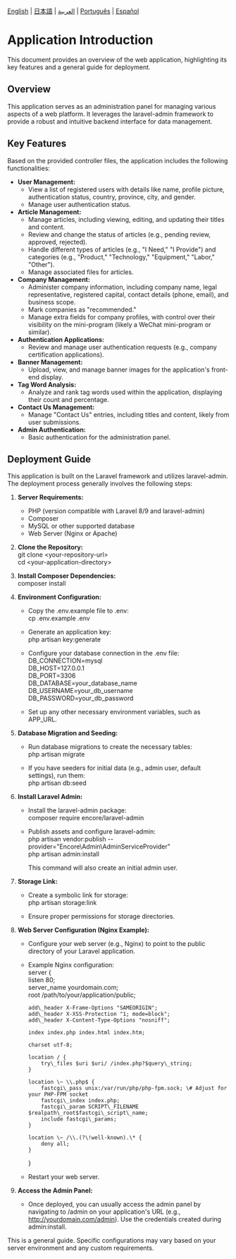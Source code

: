 [English](README.md) | [日本語](README-jp.md) | [العربية](README-ar.md) | [Português](README-pt.md) | [Español](README-es.md)

# **Application Introduction**

This document provides an overview of the web application, highlighting its key features and a general guide for deployment.

## **Overview**

This application serves as an administration panel for managing various aspects of a web platform. It leverages the laravel-admin framework to provide a robust and intuitive backend interface for data management.

## **Key Features**

Based on the provided controller files, the application includes the following functionalities:

* **User Management:**  
  * View a list of registered users with details like name, profile picture, authentication status, country, province, city, and gender.  
  * Manage user authentication status.  
* **Article Management:**  
  * Manage articles, including viewing, editing, and updating their titles and content.  
  * Review and change the status of articles (e.g., pending review, approved, rejected).  
  * Handle different types of articles (e.g., "I Need," "I Provide") and categories (e.g., "Product," "Technology," "Equipment," "Labor," "Other").  
  * Manage associated files for articles.  
* **Company Management:**  
  * Administer company information, including company name, legal representative, registered capital, contact details (phone, email), and business scope.  
  * Mark companies as "recommended."  
  * Manage extra fields for company profiles, with control over their visibility on the mini-program (likely a WeChat mini-program or similar).  
* **Authentication Applications:**  
  * Review and manage user authentication requests (e.g., company certification applications).  
* **Banner Management:**  
  * Upload, view, and manage banner images for the application's front-end display.  
* **Tag Word Analysis:**  
  * Analyze and rank tag words used within the application, displaying their count and percentage.  
* **Contact Us Management:**  
  * Manage "Contact Us" entries, including titles and content, likely from user submissions.  
* **Admin Authentication:**  
  * Basic authentication for the administration panel.

## **Deployment Guide**

This application is built on the Laravel framework and utilizes laravel-admin. The deployment process generally involves the following steps:

1. **Server Requirements:**  
   * PHP (version compatible with Laravel 8/9 and laravel-admin)  
   * Composer  
   * MySQL or other supported database  
   * Web Server (Nginx or Apache)  
2. **Clone the Repository:**  
   git clone \<your-repository-url\>  
   cd \<your-application-directory\>

3. **Install Composer Dependencies:**  
   composer install

4. **Environment Configuration:**  
   * Copy the .env.example file to .env:  
     cp .env.example .env

   * Generate an application key:  
     php artisan key:generate

   * Configure your database connection in the .env file:  
     DB\_CONNECTION=mysql  
     DB\_HOST=127.0.0.1  
     DB\_PORT=3306  
     DB\_DATABASE=your\_database\_name  
     DB\_USERNAME=your\_db\_username  
     DB\_PASSWORD=your\_db\_password

   * Set up any other necessary environment variables, such as APP\_URL.  
5. **Database Migration and Seeding:**  
   * Run database migrations to create the necessary tables:  
     php artisan migrate

   * If you have seeders for initial data (e.g., admin user, default settings), run them:  
     php artisan db:seed

6. **Install Laravel Admin:**  
   * Install the laravel-admin package:  
     composer require encore/laravel-admin

   * Publish assets and configure laravel-admin:  
     php artisan vendor:publish \--provider="Encore\\Admin\\AdminServiceProvider"  
     php artisan admin:install

     This command will also create an initial admin user.  
7. **Storage Link:**  
   * Create a symbolic link for storage:  
     php artisan storage:link

   * Ensure proper permissions for storage directories.  
8. **Web Server Configuration (Nginx Example):**  
   * Configure your web server (e.g., Nginx) to point to the public directory of your Laravel application.  
   * Example Nginx configuration:  
     server {  
         listen 80;  
         server\_name yourdomain.com;  
         root /path/to/your/application/public;

         add\_header X-Frame-Options "SAMEORIGIN";  
         add\_header X-XSS-Protection "1; mode=block";  
         add\_header X-Content-Type-Options "nosniff";

         index index.php index.html index.htm;

         charset utf-8;

         location / {  
             try\_files $uri $uri/ /index.php?$query\_string;  
         }

         location \~ \\.php$ {  
             fastcgi\_pass unix:/var/run/php/php-fpm.sock; \# Adjust for your PHP-FPM socket  
             fastcgi\_index index.php;  
             fastcgi\_param SCRIPT\_FILENAME $realpath\_root$fastcgi\_script\_name;  
             include fastcgi\_params;  
         }

         location \~ /\\.(?\!well-known).\* {  
             deny all;  
         }  
     }

   * Restart your web server.  
9. **Access the Admin Panel:**  
   * Once deployed, you can usually access the admin panel by navigating to /admin on your application's URL (e.g., http://yourdomain.com/admin). Use the credentials created during admin:install.

This is a general guide. Specific configurations may vary based on your server environment and any custom requirements.
